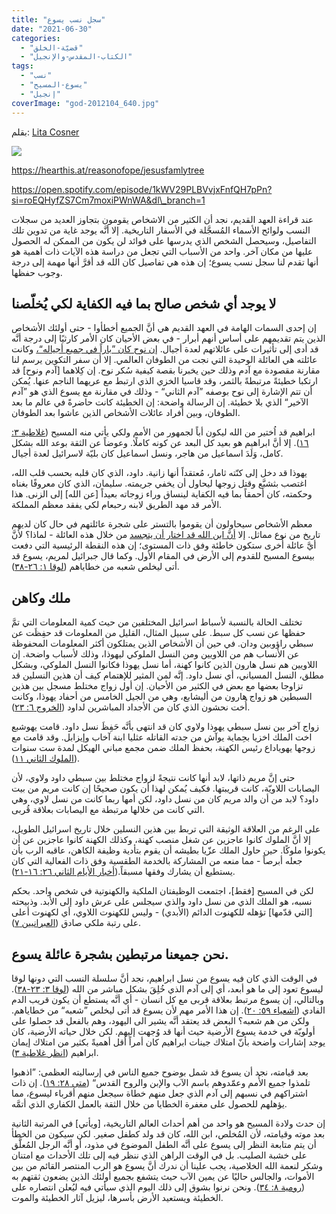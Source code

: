 ```yaml
---
title: "سجل نسب يسوع"
date: "2021-06-30"
categories: 
  - "قضيّة-الخلق"
  - "الكتاب-المقدس-والإنجيل"
tags: 
  - "نسب"
  - "يسوع-المسيح"
  - "إنجيل"
coverImage: "god-2012104_640.jpg"
---
```


بقلم: [Lita Cosner](https://creation.com/lita-cosner)

[![](images/cmi.png)](https://creation.com/a/15234)

https://hearthis.at/reasonofope/jesusfamlytree

https://open.spotify.com/episode/1kWV29PLBVvjxFnfQH7pPn?si=roEQHyfZS7Cm7moxiPWnWA&dl\_branch=1

عند قراءة العهد القديم، نجد أن الكثير من الاشخاص يقومون بتجاوز العديد من سجلات النسب ولوائح الأسماء المُسجَّلة في الأسفار التاريخية. إلا أنَّه يوجد غاية من تدوين تلك التفاصيل، وسيحصل الشخص الذي يدرسها على فوائد لن يكون من الممكن له الحصول عليها من مكان آخر. واحد من الأسباب التي تجعل من دراسة هذه الآيات ذات أهمية هو أنها تقدم لنا سجل نسب يسوع؛ إن هذه هي تفاصيل كان الله قد أقرَّ أنها مهمة إلى درجة وجوب حفظها.

## لا يوجد أي شخص صالح بما فيه الكفاية لكي يُخلّصنا

إن إحدى السمات الهامة في العهد القديم هي أنَّ الجميع أخطأوا - حتى أولئك الأشخاص الذين يتم تقديمهم على أساس أنهم أبرار - في بعض الأحيان كان الأمر كارثيًا إلى درجة أنَّه قد أدى إلى تأثيرات على عائلاتهم لعدة أجيال. [إن نوح كان ”باراً في جميع أجياله“،](https://creation.com/adam-and-noah) وكانت عائلته هي العائلة الوحيدة التي نجت من الطوفان العالمي. إلا أن سفر التكوين يرسم لنا مقارنة مقصودة مع آدم وذلك حين يخبرنا بقصة كيفية سُكر نوح. إن كِلاهما \[آدم ونوح\] قد ارتكبا خطيئةً مرتبطةً بالثمر، وقد قاسيا الخزي الذي ارتبط مع عريهما الناجم عنها. يُمكن أن تتم الإشارة إلى نوح بوصفه ”آدم الثاني“ - وذلك في مقارنة مع يسوع الذي هو ”آدم الآخير“ الذي بلا خطيئة. إن الرسالة واضحة: إن الخطيئة كانت حاضرةً في عالم ما بعد الطوفان، وبين أفراد عائلات الأشخاص الذين عاشوا بعد الطوفان.

ابراهيم قد اُختير من الله ليكون أباً لجمهور من الأمم ولكي يأتي منه المسيح ([غلاطية ٣: ١٦](https://my.bible.com/bible/101/GAL.3.16)). إلا أنَّ ابراهيم هو بعيد كل البعد عن كونه كاملًا. وعوضاً عن الثقة بوعد الله بشكل كامل، وَلَدَ اسماعيل من هاجر، ونسل اسماعيل كان بليّة لاسرائيل لعدة أجيال.

يهوذا قد دخل إلى كنّته ثامار، مُعتقداً أنها زانية. داود، الذي كان قلبه بحسب قلب الله، اغتصب بثشبَّع وقتل زوجها ليحاول أن يخفي جريمته. سليمان، الذي كان معروفًا بغناه وحكمته، كان أحمقاً بما فيه الكفاية لينساق وراء زوجاته بعيداً \[عن الله\] إلى الزنى. هذا الأمر قد مهد الطريق لابنه رحبعام لكي يفقد معظم المملكة.

معظم الأشخاص سيحاولون أن يقوموا بالتستر على شجرة عائلتهم في حال كان لديهم تاريخ من نوع مماثل. إلا [أنَّ ابن الله قد اختار أن يتجسد](https://creation.com/incarnation-why-god-became-man) من خلال هذه العائلة - لماذا؟ لأنَّ أيَّ عائلة أُخرى ستكون خاطئة وفق ذات المستوى؛ إن هذه النقطة الرئيسية التي دفعت بيسوع المسيح للقدوم إلى الأرض في المقام الأول. وكما قال جبرائيل لمريم، يسوع قد أتى ليخلص شعبه من خطاياهم ([لوقا ١: ٢٦-٣٨](https://my.bible.com/bible/101/LUK.1.26-38)).

## ملك وكاهن

تختلف الحالة بالنسبة لأسباط اسرائيل المختلفين من حيث كمية المعلومات التي تمَّ حفظها عن نسب كل سبط. على سبيل المثال، القليل من المعلومات قد حفِظَت عن سبطي راؤوبين ودان. في حين أن الأشخاص الذين يمتلكون أكثر المعلومات المحفوظة عن الأنساب هم من اللاويين ومن النسل الملوكي ليهوذا، وذلك لأسباب واضحة. إن اللاويين هم نسل هارون الذين كانوا كهنة، أما نسل يهوذا فكانوا النسل الملوكي، وبشكل مطلق، النسل المسياني، أي نسل داود. إنَّه لمن المثير للإهتمام كيف أن هذين النسلين قد تزاوجا بعضها مع بعض في الكثير من الأحيان. إن أول زواج مختلط مسجل بين هذين السبطين هو زواج هارون من أليشابع، وهي من الجيل الخامس من أحفاد يهوذا، وكانت أُخت نحشون الذي كان من الأجداد المباشرين لداود ([الخروج ٦: ٢٣](https://my.bible.com/bible/101/EXO.6.23)).

زواج آخر بين نسل سبطي يهوذا ولاوي كان قد انتهى بأنَّه حَفِظَ نسل داود. قامت يهوشبع اخت الملك اخزيا بحِماية يوآش من جدته القاتله عثليا ابنة آخاب وإيزابل. وقد قامت مع زوجها يهوياداع رئيس الكهنة، بحفظ الملك ضمن مجمع مباني الهيكل لمدة ست سنوات ([الملوك الثاني ١١](https://my.bible.com/bible/101/2KI.11)).

حتى إنَّ مريم ذاتها، لابد أنها كانت نتيجةً لزواج مختلط بين سبطي داود ولاوي، لأن اليصابات اللاويّة، كانت قريبتها. فكيف يُمكن لهذا أن يكون صحيحًا إن كانت مريم من بيت داود؟ لابد من أن والد مريم كان من نسل داود، لكن أمها ربما كانت من نسل لاوي، وهي التي كانت من خلالها مرتبطة مع اليصابات بعلاقة قُربى.

على الرغم من العلاقة الوثيقة التي تربط بين هذين النسلين خلال تاريخ اسرائيل الطويل، إلا أنَّ الملوك كانوا عاجزين عن شغل منصب كهنة، وكذلك الكهنة كانوا عاجزين عن أن يكونوا ملوكًا. حين حاول الملك عزّيا بطيشه أن يقوم بتأدية وظيفة الكاهن، عاقبه الرب بأن جعله أبرصاً - مما منعه من المشاركة بالخدمة الطقسية وفق ذات الفعالية التي كان يستطيع أن يشارك وفقها مسبقاً.([أخبار الأيام الثاني ٢٦: ١٦-٢١](https://my.bible.com/bible/101/2CH.26.16-21)).

لكن في المسيح \[فقط\]، اجتمعت الوظيفتان الملكية والكهنوتية في شخص واحد. بحكم نسبه، هو الملك الذي من نسل داود والذي سيجلس على عرش داود إلى الأبد. وذبيحته \[التي قدّمها\] تؤهله للكهنوت الدائم (الأبدي) - وليس للكهنوت اللاوي، أي لكهنوت أعلى على رتبة ملكي صادق ([العبرانيين ٧](https://my.bible.com/bible/101/HEB.7)).

## نحن جميعنا مرتبطين بشجرة عائلة يسوع.

في الوقت الذي كان فيه يسوع من نسل ابراهيم، نجد أنَّ سلسلة النسب التي دونها لوقا ليسوع تعود إلى ما هو أبعد، أي إلى آدم الذي خُلِقَ بشكل مباشر من الله ([لوقا ٣: ٢٣-٣٨](https://my.bible.com/bible/101/LUK.3.23-38)). وبالتالي، إن يسوع مرتبط بعلاقة قربى مع كل انسان - أي أنَّه يستطع أن يكون قريب الدم الفادي ([اشعياء ٥٩: ٢٠](https://my.bible.com/bible/101/ISA.59.20)). إن هذا الأمر مهم لأن يسوع قد أتى ليخلص ”شعبه“ من خطاياهم. ولكن من هم شعبه؟ البعض قد يعتقد أنَّه يشير الى اليهود، وهم بالفعل قد حصلوا على أولويّة في خدمة يسوع الأرضية حيث أنها قد وُجهت إليهم. لكن خلال حياته الأرضية، كان يوجد إشارات واضحة بأنّ امتلاك جينات ابراهيم كان أمراً أقل أهميةً بكثير من امتلاك إيمان ابراهيم ([انظر غلاطية ٣](https://my.bible.com/bible/101/GAL.3)).

بعد قيامته، نجد أن يسوع قد شمل بوضوح جميع الناس في إرساليته العظمى: ”اذهبوا تلمذوا جميع الأُمم وعمّدوهم باسم الآب والإبن والروح القدس“ ([متى ٢٨: ١٩](https://my.bible.com/bible/101/MAT.28.19)). إن ذات اشتراكهم في نسبهم إلى آدم الذي جعل منهم خطاة سيجعل منهم أقرباء ليسوع، مما يؤهلهم للحصول على مغفرة الخطايا من خلال الثقة بالعمل الكفاري الذي أتمَّه.

إن حدث ولادة المسيح هو واحد من أهم أحداث العالم التاريخية، \[ويأتي\] في المرتبة الثانية بعد موته وقيامته، لأن المُخلص، ابن الله، كان قد ولد كطفل صغير. لكن سيكون من الخطأ أن يتم متابعة النظر إلى يسوع على أنَّه الطفل الموضوع في مذود، أو أنَّه الرجل المُعلَّق على خشبة الصليب. بل في الوقت الراهن الذي ننظر فيه إلى تلك الأحداث مع امتنان وشكر لنعمة الله الخلاصية، يجب علينا أن ندرك أنَّ يسوع هو الرب المنتصر القائم من بين الأموات، والجالس حاليًا عن يمين الآب حيث يتشفع بجميع أولئك الذين يضعون ثقتهم به ([رومية ٨: ٣٤](https://my.bible.com/bible/101/ROM.8.34)). ونحن نرنوا بشوق إلى ذلك اليوم الذي سيأتي فيه ليُعلن انتصاره على الخطيئة ويستعيد الأرض بأسرها، ليزيل آثار الخطيئة والموت.
